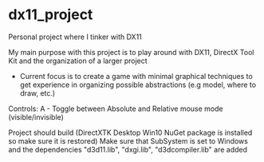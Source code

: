 # dx11_project
Personal project where I tinker with DX11

My main purpose with this project is to play around with DX11, DirectX Tool Kit and the organization of a larger project

- Current focus is to create a game with minimal graphical techniques to get experience in organizing possible abstractions (e.g model, where to draw, etc.)

Controls:
A - Toggle between Absolute and Relative mouse mode (visible/invisible)

Project should build (DirectXTK Desktop Win10 NuGet package is installed so make sure it is restored)
Make sure that SubSystem is set to Windows and the dependencies "d3d11.lib", "dxgi.lib", "d3dcompiler.lib" are added
